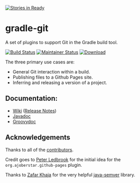 [![Stories in Ready](https://badge.waffle.io/ajoberstar/gradle-git.png?label=ready&title=Ready)](https://waffle.io/ajoberstar/gradle-git)
# gradle-git

A set of plugins to support Git in the Gradle build tool.

[![Build Status](https://travis-ci.org/ajoberstar/gradle-git.png?branch=master)](https://travis-ci.org/ajoberstar/gradle-git)
[![Maintainer Status](http://stillmaintained.com/ajoberstar/gradle-git.png)](http://stillmaintained.com/ajoberstar/gradle-git)
[ ![Download](https://api.bintray.com/packages/ajoberstar/gradle-plugins/org.ajoberstar%3Agradle-git/images/download.svg) ](https://bintray.com/ajoberstar/gradle-plugins/org.ajoberstar%3Agradle-git/_latestVersion)

The three primary use cases are:

- General Git interaction within a build.
- Publishing files to a Github Pages site.
- Inferring and releasing a version of a project.

## Documentation:

* [Wiki](https://github.com/ajoberstar/gradle-git/wiki) ([Release Notes](https://github.com/ajoberstar/gradle-git/wiki/Release%20Notes))
* [Javadoc](http://ajoberstar.org/gradle-git/docs/javadoc)
* [Groovydoc](http://ajoberstar.org/gradle-git/docs/groovydoc)

## Acknowledgements

Thanks to all of the [contributors](https://github.com/ajoberstar/gradle-git/graphs/contributors).

Credit goes to [Peter Ledbrook](https://github.com/pledbrook) for the initial
idea for the `org.ajoberstar.github-pages` plugin.

Thanks to [Zafar Khaja](https://github.com/zafarkhaja) for the very helpful
[java-semver](https://github.com/zafarkhaja/java-semver) library.
